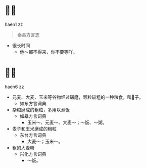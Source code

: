 







# 𢜩子
haen1 zz
> 泰县方言志
- 很长时间
  - 他～都不得来，你不要等吖。

# 𪎉子
haen6 zz
+ 元麦、大麦、玉米等谷物经过碾磨，颗粒较粗的一种粮食，叫𪎉子。
  * 如东方言词典
+ 杂粮磨成的粗粒，多用以煮饭
  * 如皋方言词典
    - 玉米～、元麦～、大麦～；～饭、～粥。
+ 麦子和玉米磨成的粗粒
  * 东台方言词典
    - 大麦～；玉米～。
+ 粗的大麦粉
  * 兴化方言词典
    - ～饭。
